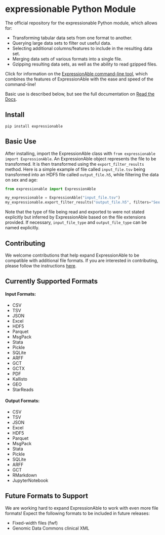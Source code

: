 # expressionable Python Module
The official repository for the expressionable Python module, which allows for:
* Transforming tabular data sets from one format to another.
* Querying large data sets to filter out useful data.
* Selecting additional columns/features to include in the resulting data set.
* Merging data sets of various formats into a single file.
* Gzipping resulting data sets, as well as the ability to read gzipped files.

Click for information on the [ExpressionAble command-line tool](https://github.com/srp33/ShapeShifter-CLI), which combines
the features of ExpressionAble with the ease and speed of the command-line!

Basic use is described below, but see the full documentation on [Read the Docs](https://shapeshifter.readthedocs.io/en/latest/).  
## Install
`pip install expressionable`

## Basic Use
After installing, import the ExpressionAble class with `from expressionable import ExpressionAble`. An ExpressionAble object 
represents the file to be transformed. It is then transformed using the `export_filter_results` method. Here is a simple
example of file called `input_file.tsv` being transformed into an HDF5 file called `output_file.h5`, while filtering 
the data on sex and age:
```python
from expressionable import ExpressionAble

my_expressionable = ExpressionAble("input_file.tsv")
my_expressionable.export_filter_results("output_file.h5", filters="Sex == 'M' and Age > 40")
```
Note that the type of file being read and exported to were not stated explicitly but inferred by ExpressionAble based on
the file extensions provided. If necessary, `input_file_type` and `output_file_type` can be named explicitly.


## Contributing
We welcome contributions that help expand ExpressionAble to be compatible with additional file formats. If you are 
interested in contributing, please follow the instructions [here](https://github.com/srp33/ShapeShifter/wiki).
## Currently Supported Formats
#### Input Formats:
* CSV
* TSV
* JSON
* Excel
* HDF5
* Parquet
* MsgPack
* Stata
* Pickle
* SQLite
* ARFF
* GCT
* GCTX
* PDF
* Kallisto
* GEO
* StarReads

#### Output Formats:
* CSV 
* TSV
* JSON
* Excel
* HDF5
* Parquet
* MsgPack
* Stata 
* Pickle
* SQLite 
* ARFF 
* GCT 
* RMarkdown 
* JupyterNotebook

## Future Formats to Support
We are working hard to expand ExpressionAble to work with even more file formats! Expect the following formats to be 
included in future releases:
* Fixed-width files (fwf)
* Genomic Data Commons clinical XML
